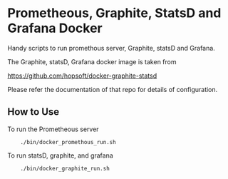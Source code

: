 # Prometheous, Graphite, StatsD and Grafana Docker
Handy scripts to run promethous server, Graphite, statsD and Grafana.

The Graphite, statsD, Grafana docker image is taken from 

https://github.com/hopsoft/docker-graphite-statsd

Please refer the documentation of that repo for details of configuration.

## How to Use
 To run the Prometheous server

```
    ./bin/docker_promethous_run.sh
```

To run statsD, graphite, and grafana
```
    ./bin/docker_graphite_run.sh
```

